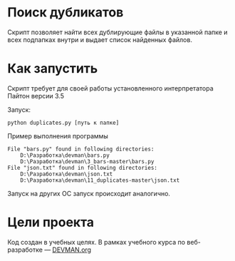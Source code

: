 # Поиск дубликатов

Скрипт позволяет найти всех дублирующие файлы в указанной папке и всех подпапках внутри и выдает список найденных файлов.

# Как запустить

Скрипт требует для своей работы установленного интерпретатора Пайтон версии 3.5

Запуск:

~~~
python duplicates.py [путь к папке]
~~~

Пример выполнения программы

~~~
File "bars.py" found in following directories:
    D:\Разработка\devman\bars.py
    D:\Разработка\devman\3_bars-master\bars.py
File "json.txt" found in following directories:
    D:\Разработка\devman\json.txt
    D:\Разработка\devman\11_duplicates-master\json.txt
~~~


Запуск на других ОС запуск происходит аналогично.

# Цели проекта

Код создан в учебных целях. В рамках учебного курса по веб-разработке ― [DEVMAN.org](https://devman.org)
